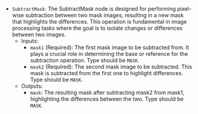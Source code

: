 - `SubtractMask`: The SubtractMask node is designed for performing pixel-wise subtraction between two mask images, resulting in a new mask that highlights the differences. This operation is fundamental in image processing tasks where the goal is to isolate changes or differences between two images.
    - Inputs:
        - `mask1` (Required): The first mask image to be subtracted from. It plays a crucial role in determining the base or reference for the subtraction operation. Type should be `MASK`.
        - `mask2` (Required): The second mask image to be subtracted. This mask is subtracted from the first one to highlight differences. Type should be `MASK`.
    - Outputs:
        - `mask`: The resulting mask after subtracting mask2 from mask1, highlighting the differences between the two. Type should be `MASK`.
